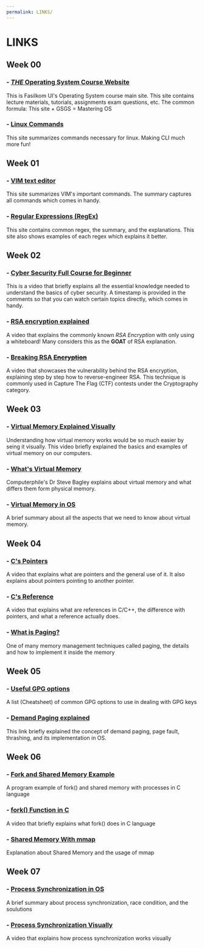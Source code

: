 ```yaml
---
permalink: LINKS/
---
```


# LINKS

## Week 00
### - [*THE* Operating System Course Website](https://os.vlsm.org)
This is Fasilkom UI's Operating System course main site. This site contains lecture materials, tutorials, assignments exam questions, etc. The common formula: This site + GSGS = Mastering OS

### - [Linux Commands](https://www.geeksforgeeks.org/linux-commands-cheat-sheet/)
This site summarizes commands necessary for linux. Making CLI much more fun!

## Week 01
### - [VIM text editor](https://vim.rtorr.com/) 
This site summarizes VIM's important commands. The summary captures all commands which comes in handy.

### - [Regular Expressions (RegEx)](https://www.datacamp.com/cheat-sheet/regular-expresso)
This site contains common regex, the summary, and the explanations. This site also shows examples of each regex which explains it better. 

## Week 02
### - [Cyber Security Full Course for Beginner](https://youtu.be/U_P23SqJaDc)
This is a video that briefly explains all the essential knowledge needed to understand the basics of cyber security. A timestamp is provided in the comments so that you can watch certain topics directly, which comes in handy.

### - [RSA encryption explained](https://youtu.be/4zahvcJ9glg?si=6uxZ-jKQcgW7DA4c)
A video that explains the commonly known *RSA Encryption* with only using a whiteboard! Many considers this as the **GOAT** of RSA explanation.

### - [Breaking RSA ~~Encryption~~](https://youtu.be/-ShwJqAalOk?si=q5-PIkx1w9r58KwG)
A video that showcases the vulnerability behind the RSA encryption, explaining step by step how to reverse-engineer RSA. This technique is commonly used in Capture The Flag (CTF) contests under the Cryptography category.

## Week 03
### - [Virtual Memory Explained Visually](https://youtu.be/A9WLYbE0p-I?si=p3EwuJaPeIMACcCt)
Understanding how virtual memory works would be so much easier by seing it visually. This video briefly explained the basics and examples of virtual memory on our computers.

### - [What's Virtual Memory](https://youtu.be/5lFnKYCZT5o?si=vDi12xQFcXBcHnPC)
Computerphile's Dr Steve Bagley explains about virtual memory and what differs them form physical memory.

### - [Virtual Memory in OS](https://www.geeksforgeeks.org/virtual-memory-in-operating-system/)
A brief summary about all the aspects that we need to know about virtual memory.

## Week 04
### - [C's Pointers](https://youtu.be/2ybLD6_2gKM?si=q_ayRTYOJvp0aq-1)
A video that explains what are pointers and the general use of it. It also explains about pointers pointing to another pointer.

### - [C's Reference](https://youtu.be/wro8Bb6JnwU?si=XHqjr40qzSqfGfiP)
A video that explains what are references in C/C++, the difference with pointers, and what a reference actually does.

### - [What is Paging?](https://youtu.be/kt4LkPFt8Zg?si=EnqBGm2fOjkIagkV)
One of many memory management techniques called paging, the details and how to implement it inside the memory

## Week 05
### - [Useful GPG options](https://irtfweb.ifa.hawaii.edu/~lockhart/gpg/)
A list (Cheatsheet) of common GPG options to use in dealing with GPG keys

### - [Demand Paging explained](https://www.javatpoint.com/os-demand-paging)
This link briefly explained the concept of demand paging, page fault, thrashing, and its implementation in OS.

## Week 06
### - [Fork and Shared Memory Example](https://www.geeksforgeeks.org/fork-memory-shared-bw-processes-created-using/)
A program example of fork() and shared memory with processes in C language

### - [fork() Function in C](https://youtu.be/cex9XrZCU14?si=vBSuADogE2id_eDb)
A video that briefly explains what fork() does in C language

### - [Shared Memory With mmap](https://youtu.be/rPV6b8BUwxM?si=pcJbVGJhgq7oD0M7)
Explanation about Shared Memory and the usage of mmap

## Week 07
### - [Process Synchronization in OS](https://www.geeksforgeeks.org/introduction-of-process-synchronization/)
A brief summary about process synchronization, race condition, and the soulutions

### - [Process Synchronization Visually](https://youtu.be/ph2awKa8r5Y?si=_TwXpZClLB-5Xj7J)
A video that explains how process synchronization works visually
